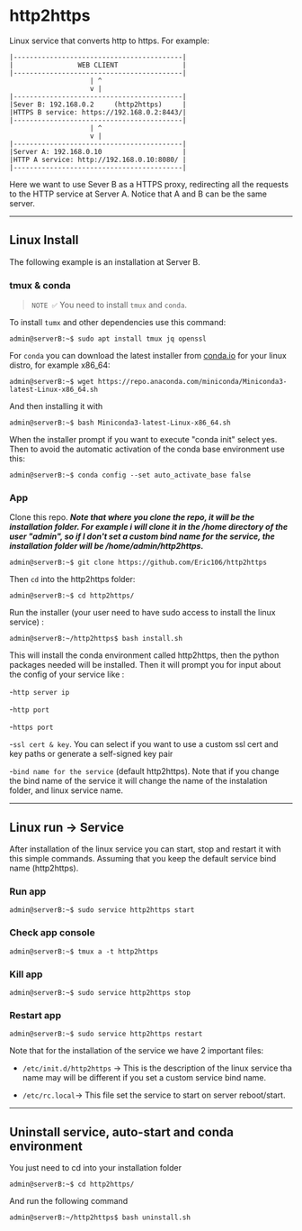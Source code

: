 # http2https
Linux service that converts http to https. For example: 
```console 
|------------------------------------------|
|                WEB CLIENT                |
|------------------------------------------|
                    | ^
                    v |
|------------------------------------------|
|Sever B: 192.168.0.2     (http2https)     |
|HTTPS B service: https://192.168.0.2:8443/|
|------------------------------------------|
                    | ^
                    v |
|------------------------------------------|
|Server A: 192.168.0.10                    |
|HTTP A service: http://192.168.0.10:8080/ |
|------------------------------------------|
```
Here we want to use Sever B as a HTTPS proxy, redirecting all the requests to the HTTP service at Server A. Notice that A and B can be the same server.

---

## Linux Install
The following example is an installation at Server B.

### **tmux & conda**
> `NOTE ✅` You need to install  `tmux` and `conda`.

To install `tumx` and other dependencies use this command:
```console
admin@serverB:~$ sudo apt install tmux jq openssl
```
For `conda` you can download the latest installer from [conda.io](https://docs.conda.io/en/latest/miniconda.html) for your linux distro, for example x86_64: 
```console
admin@serverB:~$ wget https://repo.anaconda.com/miniconda/Miniconda3-latest-Linux-x86_64.sh
```
And then installing it with
```console
admin@serverB:~$ bash Miniconda3-latest-Linux-x86_64.sh
```
When the installer prompt if you want to execute "conda init" select yes. Then to avoid the automatic activation of the conda base environment use this:
```console
admin@serverB:~$ conda config --set auto_activate_base false
```
### **App**
Clone this repo. ***Note that where you clone the repo, it will be the installation folder. For example i will clone it in the /home directory of the user "admin", so if I don't set a custom bind name for the service, the installation folder will be /home/admin/http2https.*** 
```console
admin@serverB:~$ git clone https://github.com/Eric106/http2https
```
Then `cd` into the http2https folder:
```console
admin@serverB:~$ cd http2https/
```
Run the installer (your user need to have sudo access to install the linux service) :
```console
admin@serverB:~/http2https$ bash install.sh
```
This will install the conda environment called http2https, then the python packages needed will be installed. Then it will prompt you for input about the config of your service like : 

-`http server ip`

-`http port`

-`https port`

-`ssl cert & key`. You can select if you want to use a custom ssl cert and key paths or generate a self-signed key pair

-`bind name for the service` (default http2https). Note that if you change the bind name of the service it will change the name of the instalation folder, and linux service name.

---

## Linux run -> **Service**
After installation of the linux service you can start, stop and restart it with this simple commands. Assuming that you keep the default service bind name (http2https).

### **Run app**
```console
admin@serverB:~$ sudo service http2https start
```
### **Check app console**
```console
admin@serverB:~$ tmux a -t http2https
```
### **Kill app**
```console
admin@serverB:~$ sudo service http2https stop
```
### **Restart app**
```console
admin@serverB:~$ sudo service http2https restart
```
Note that for the installation of the service we have 2 important files:

- `/etc/init.d/http2https`  -> This is the description of the linux service tha name may will be different if you set a custom service bind name.

- `/etc/rc.local`-> This file set the service to start on server reboot/start.
---

## Uninstall service, auto-start and conda environment
You just need to cd into your installation folder 
```console
admin@serverB:~$ cd http2https/
```
And run the following command
```console
admin@serverB:~/http2https$ bash uninstall.sh
```
